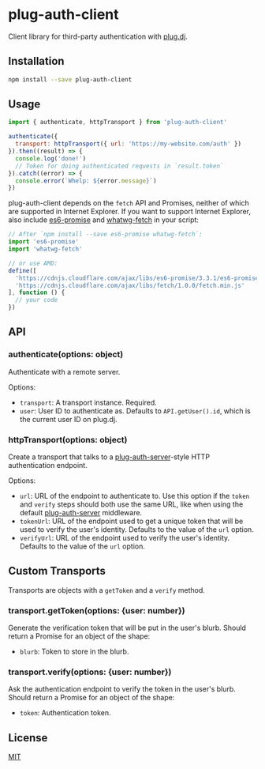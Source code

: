 # plug-auth-client

Client library for third-party authentication with [plug.dj].

## Installation

```bash
npm install --save plug-auth-client
```

## Usage

```js
import { authenticate, httpTransport } from 'plug-auth-client'

authenticate({
  transport: httpTransport({ url: 'https://my-website.com/auth' })
}).then((result) => {
  console.log('done!')
  // Token for doing authenticated requests in `result.token`
}).catch((error) => {
  console.error(`Whelp: ${error.message}`)
})
```

plug-auth-client depends on the `fetch` API and Promises, neither of which are
supported in Internet Explorer. If you want to support Internet Explorer, also
include [es6-promise] and [whatwg-fetch] in your script:

```js
// After `npm install --save es6-promise whatwg-fetch`:
import 'es6-promise'
import 'whatwg-fetch'
```
```js
// or use AMD:
define([
  'https://cdnjs.cloudflare.com/ajax/libs/es6-promise/3.3.1/es6-promise.min.js',
  'https://cdnjs.cloudflare.com/ajax/libs/fetch/1.0.0/fetch.min.js'
], function () {
  // your code
})
```

## API

### authenticate(options: object)

Authenticate with a remote server.

Options:

 - `transport`: A transport instance. Required.
 - `user`: User ID to authenticate as. Defaults to `API.getUser().id`, which
   is the current user ID on plug.dj.

<a id="httpTransport"></a>
### httpTransport(options: object)

Create a transport that talks to a [plug-auth-server]-style HTTP authentication
endpoint.

Options:

 - `url`: URL of the endpoint to authenticate to. Use this option if the `token`
   and `verify` steps should both use the same URL, like when using the default
   [plug-auth-server] middleware.
 - `tokenUrl`: URL of the endpoint used to get a unique token that will be used
   to verify the user's identity. Defaults to the value of the `url` option.
 - `verifyUrl`: URL of the endpoint used to verify the user's identity. Defaults
   to the value of the `url` option.

## Custom Transports

Transports are objects with a `getToken` and a `verify` method.

### transport.getToken(options: {user: number})

Generate the verification token that will be put in the user's blurb. Should
return a Promise for an object of the shape:

 - `blurb`: Token to store in the blurb.

### transport.verify(options: {user: number})

Ask the authentication endpoint to verify the token in the user's blurb. Should
return a Promise for an object of the shape:

 - `token`: Authentication token.

## License

[MIT]

[plug.dj]: https://plug.dj/
[plug-auth-server]: ../plug-auth-server#readme
[es6-promise]: https://github.com/stefanpenner/es6-promise
[whatwg-fetch]: https://github.com/github/fetch
[MIT]: ./LICENSE
